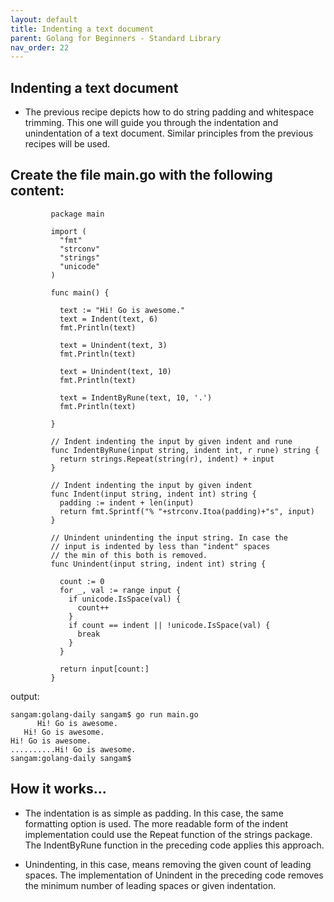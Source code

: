 ```yaml
---
layout: default
title: Indenting a text document
parent: Golang for Beginners - Standard Library
nav_order: 22
---
```

## Indenting a text document

- The previous recipe depicts how to do string padding and whitespace trimming. This one will guide you through the indentation and unindentation of a text document. Similar principles from the previous recipes will be used.


## Create the file main.go with the following content:

```
         package main

         import (
           "fmt"
           "strconv"
           "strings"
           "unicode"
         )

         func main() {

           text := "Hi! Go is awesome."
           text = Indent(text, 6)
           fmt.Println(text)

           text = Unindent(text, 3)
           fmt.Println(text)

           text = Unindent(text, 10)
           fmt.Println(text)

           text = IndentByRune(text, 10, '.')
           fmt.Println(text)

         }

         // Indent indenting the input by given indent and rune
         func IndentByRune(input string, indent int, r rune) string {
           return strings.Repeat(string(r), indent) + input
         }

         // Indent indenting the input by given indent
         func Indent(input string, indent int) string {
           padding := indent + len(input)
           return fmt.Sprintf("% "+strconv.Itoa(padding)+"s", input)
         }

         // Unindent unindenting the input string. In case the
         // input is indented by less than "indent" spaces
         // the min of this both is removed.
         func Unindent(input string, indent int) string {

           count := 0
           for _, val := range input {
             if unicode.IsSpace(val) {
               count++
             }
             if count == indent || !unicode.IsSpace(val) {
               break
             }
           }

           return input[count:]
         }

```
output:
```
sangam:golang-daily sangam$ go run main.go
      Hi! Go is awesome.
   Hi! Go is awesome.
Hi! Go is awesome.
..........Hi! Go is awesome.
sangam:golang-daily sangam$ 
```

## How it works...

- The indentation is as simple as padding. In this case, the same formatting option is used. The more readable form of the indent implementation could use the Repeat function of the strings package. The IndentByRune function in the preceding code applies this approach.

- Unindenting, in this case, means removing the given count of leading spaces. The implementation of Unindent in the preceding code removes the minimum number of leading spaces or given indentation. 
